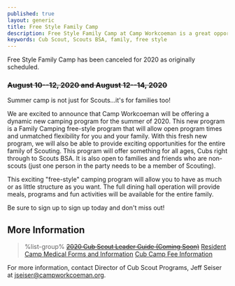 ```yaml
---
published: true
layout: generic
title: Free Style Family Camp
description: Free Style Family Camp at Camp Workcoeman is a great opportunity for Scouts and Scouters of all ages to enjoy a summer camp experience together.
keywords: Cub Scout, Scouts BSA, family, free style
---
```


<div class="alert alert-info">
Free Style Family Camp has been canceled for 2020 as originally scheduled.
</div>

### ~~August 10--12, 2020 and August 12--14, 2020~~

Summer camp is not just for Scouts...it's for families too!

We are excited to announce that Camp Workcoeman will be offering a dynamic new
camping program for the summer of 2020. This new program is a Family Camping
free-style program that will allow open program times and unmatched flexibility
for you and your family. With this fresh new program, we will also be able to
provide exciting opportunities for the entire family of Scouting. This program
will offer something for all ages, Cubs right through to Scouts BSA. It is also
open to families and friends who are non-scouts (just one person in the party
needs to be a member of Scouting).

This exciting "free-style" camping program will allow you to have as much or as
little structure as you want. The full dining hall operation will provide meals,
programs and fun activities will be available for the entire family.

Be sure to sign up to sign up today and don't miss out!

## More Information

> %list-group%
> <a href="{{ site.url }}/pdf/2019/2019-cub-leader-guide.pdf" class="list-group-item"><del>2020 Cub Scout Leader Guide (Coming Soon)</del></a>
> <a href="{{ site.url }}/summer-camp/forms/medical-form-info/" class="list-group-item">Resident Camp Medical Forms and Information</a>
> <a href="{{ site.url }}/cub-scouts/fees/" class="list-group-item">Cub Camp Fee Information</a>

For more information, contact Director of Cub Scout Programs, Jeff Seiser at
[jseiser@campworkcoeman.org](mailto:jseiser@campworkcoeman.org).
